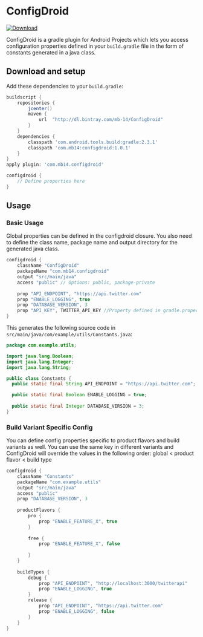 ConfigDroid
===
[ ![Download](https://api.bintray.com/packages/mb-14/ConfigDroid/configdroid/images/download.svg) ](https://bintray.com/mb-14/ConfigDroid/configdroid/_latestVersion)

ConfigDroid is a gradle plugin for Android Projects which lets you access configuration properties defined in your `build.gradle` file in the form of constants generated in a java class.


## Download and setup

Add these dependencies to your `build.gradle`:

```groovy
buildscript {
    repositories {
        jcenter()
        maven {
            url  "http://dl.bintray.com/mb-14/ConfigDroid"
        }
    }
    dependencies {
        classpath 'com.android.tools.build:gradle:2.3.1'
        classpath 'com.mb14:configdroid:1.0.1'
    }
}
apply plugin: 'com.mb14.configdroid'

configdroid {
    // Define properties here
}
```

## Usage

### Basic Usage

Global properties can be defined in the configdroid closure. You also need to define the class name, package name and output directory for the generated java class.

```groovy
configdroid {
    className "ConfigDroid"
    packageName "com.mb14.configdroid"
    output "src/main/java"
    access "public" // Options: public, package-private
    
    prop "API_ENDPOINT", "https://api.twitter.com"
    prop "ENABLE_LOGGING", true
    prop "DATABASE_VERSION", 3
    prop "API_KEY", TWITTER_API_KEY //Property defined in gradle.properties
}
```

This generates the following source code in `src/main/java/com/example/utils/Constants.java`:

```java
package com.example.utils;

import java.lang.Boolean;
import java.lang.Integer;
import java.lang.String;

public class Constants {
  public static final String API_ENDPOINT = "https://api.twitter.com";

  public static final Boolean ENABLE_LOGGING = true;
  
  public static final Integer DATABASE_VERSION = 3;
}


```


### Build Variant Specific Config

You can define config properties specific to product flavors and build variants as well. You can use the same key in different variants and ConfigDroid will override the values in the following order: global < product flavor < build type


```groovy 
configdroid {
    className "Constants"
    packageName "com.example.utils"
    output "src/main/java"
    access "public"
    prop "DATABASE_VERSION", 3
    
    productFlavors {
        pro {
            prop "ENABLE_FEATURE_X", true
        }
        
        free {
            prop "ENABLE_FEATURE_X", false
        
        }
    }
    
    buildTypes {
        debug {
            prop "API_ENDPOINT", "http://localhost:3000/twitterapi"
            prop "ENABLE_LOGGING", true
        }
        release {
            prop "API_ENDPOINT", "https://api.twitter.com"
            prop "ENABLE_LOGGING", false
        }
    }
}
```